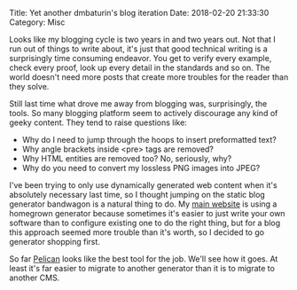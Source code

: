 Title: Yet another dmbaturin's blog iteration
Date: 2018-02-20 21:33:30
Category: Misc


Looks like my blogging cycle is two years in and two years out. Not that I run out of things
to write about, it's just that good technical writing is a surprisingly time consuming endeavor.
You get to verify every example, check every proof, look up every detail in the standards and so on.
The world doesn't need more posts that create more troubles for the reader than they solve.

Still last time what drove me away from blogging was, surprisingly, the tools. So many blogging platform
seem to actively discourage any kind of geeky content. They tend to raise questions like:

* Why do I need to jump through the hoops to insert preformatted text?
* Why angle brackets inside &lt;pre&gt; tags are removed?
* Why HTML entities are removed too? No, seriously, why?
* Why do you need to convert my lossless PNG images into JPEG?

I've been trying to only use dynamically generated web content when it's absolutely necessary last time,
so I thought jumping on the static blog generator bandwagon is a natural thing to do. My [main website](http://baturin.org)
is using a homegrown generator because sometimes it's easier to just write your own software than to configure
existing one to do the right thing, but for a blog this approach seemed more trouble than it's worth,
so I decided to go generator shopping first.

So far [Pelican](http://getpelican.com) looks like the best tool for the job. We'll see how it goes.
At least it's far easier to migrate to another generator than it is to migrate to another CMS.
